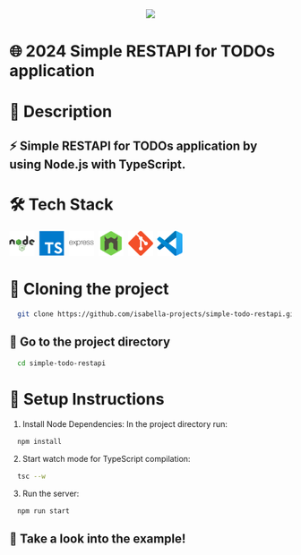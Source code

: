 <div align="center">
    <img src="https://i.imgur.com/YlGrpaq.png" width="800px" height="auto">
</div>

# 🌐 2024 Simple RESTAPI for TODOs application

# 📝 Description

## ⚡ Simple RESTAPI for TODOs application by using Node.js with TypeScript.

# 🛠 Tech Stack

<div>
    <img src="https://github.com/devicons/devicon/blob/master/icons/nodejs/nodejs-original-wordmark.svg" title="NodeJS" alt="NodeJS" width="45" height="45"/>&nbsp;
    <img src="https://github.com/devicons/devicon/blob/master/icons/typescript/typescript-original.svg" title="TypeScript" alt="TypeScript" width="45" height="45"/>&nbsp;
    <img src="https://github.com/devicons/devicon/blob/master/icons/express/express-original-wordmark.svg" title="Express" alt="Express" width="45" height="45"/>&nbsp;
    <img src="https://github.com/devicons/devicon/blob/master/icons/nodemon/nodemon-original.svg" title="Nodemon" alt="Nodemon" width="45" height="45"/>&nbsp;
    <img src="https://github.com/devicons/devicon/blob/master/icons/git/git-original.svg" title="Git" alt="Git" width="45" height="45"/>&nbsp;
    <img src="https://github.com/devicons/devicon/blob/master/icons/vscode/vscode-original.svg" title="VSCode" alt="VSCode" width="45" height="45"/>
</div>

# 🎯 Cloning the project

```bash
  git clone https://github.com/isabella-projects/simple-todo-restapi.git
```

## 📌 Go to the project directory

```bash
  cd simple-todo-restapi
```

# 📐 Setup Instructions

1. Install Node Dependencies: In the project directory run:

```bash
  npm install
```

2. Start watch mode for TypeScript compilation:

```bash
  tsc --w
```

3. Run the server:

```bash
  npm run start
```

## 🧪 Take a look into the example!
